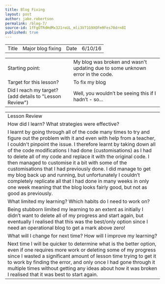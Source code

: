 ```yaml
---
title: Blog Fixing
layout: post
author: jake.robertson
permalink: /blog-7/
source-id: 1fFgOTRdHdMx3J1roUL_mli3V71G9XOFm9Fes70drn8I
published: true
---
```

<table>
  <tr>
    <td>Title</td>
    <td>Major blog fixing</td>
    <td>Date</td>
    <td>6/10/16</td>
  </tr>
</table>


<table>
  <tr>
    <td>Starting point:</td>
    <td>My blog was broken and wasn't updating due to some unknown error in the code.</td>
  </tr>
  <tr>
    <td>Target for this lesson?</td>
    <td>To fix my blog</td>
  </tr>
  <tr>
    <td>Did I reach my target? 
(add details to "Lesson Review")</td>
    <td>Well, you wouldn’t be seeing this if I hadn’t - so...</td>
  </tr>
</table>


<table>
  <tr>
    <td>Lesson Review</td>
  </tr>
  <tr>
    <td>How did I learn? What strategies were effective? </td>
  </tr>
  <tr>
    <td>I learnt by going through all of the code many times to try and figure out the problem with it and even with help from a teacher, I couldn't pinpoint the issue. I therefore learnt by taking down all of the code modifications I had done (customisations) as I had to delete all of my code and replace it with the original code. I then managed to customise it a bit with some of the customisations that I had previously done. I did manage to get my blog back up and running, but unfortunately I couldn’t completely replicate all that I had done in many weeks in only one week meaning that the blog looks fairly good, but not as good as previously.</td>
  </tr>
  <tr>
    <td>What limited my learning? Which habits do I need to work on? </td>
  </tr>
  <tr>
    <td>Being stubborn limited my learning to an extent as initially I didn’t want to delete all of my progress and start again, but eventually I realised that this was the best/only option since I need an operational blog to get a mark above zero!</td>
  </tr>
  <tr>
    <td>What will I change for next time? How will I improve my learning?</td>
  </tr>
  <tr>
    <td>Next time I will be quicker to determine what is the better option, even if one requires more work or deleting some of my progress since I wasted a significant amount of lesson time trying to get it to work by finding the error, and only once I had gone through it multiple times without getting any ideas about how it was broken I realised that it was best to start again.</td>
  </tr>
</table>


